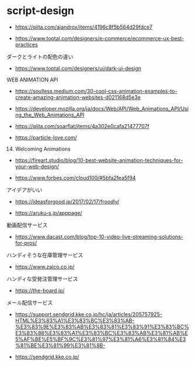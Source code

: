 # script-design

- https://qiita.com/aiandrox/items/4196c8f5b564d29fdce7

- https://www.toptal.com/designers/e-commerce/ecommerce-ux-best-practices

ダークとライトの配色の違い
- https://www.toptal.com/designers/ui/dark-ui-design

WEB ANIMATION API

- https://soulless.medium.com/30-cool-css-animation-examples-to-create-amazing-animation-websites-d021168d5e3e

- https://developer.mozilla.org/ja/docs/Web/API/Web_Animations_API/Using_the_Web_Animations_API

- https://qiita.com/soarflat/items/4a302e0cafa21477707f

- https://particle-love.com/

14. Welcoming Animations
- https://fireart.studio/blog/10-best-website-animation-techniques-for-your-web-design/

- https://www.forbes.com/cloud100/#5bfa2fea5f94

アイデアがいい
- https://ideasforgood.jp/2017/02/17/froodly/


- https://aruku-s.jp/apppage/


動画配信サービス

- https://www.dacast.com/blog/top-10-video-live-streaming-solutions-for-pros/

ハンディそうな在庫管理サービス

- https://www.zaico.co.jp/

ハンディな受発注管理サービス

- https://the-board.jp/

メール配信サービス

- https://support.sendgrid.kke.co.jp/hc/ja/articles/205757925-HTML%E3%83%A1%E3%83%BC%E3%83%AB-%E3%83%9E%E3%83%AB%E3%83%81%E3%83%91%E3%83%BC%E3%83%88%E3%83%A1%E3%83%BC%E3%83%AB%E3%81%AB%E5%AF%BE%E5%BF%9C%E3%81%97%E3%81%A6%E3%81%84%E3%81%BE%E3%81%99%E3%81%8B-

- https://sendgrid.kke.co.jp/
